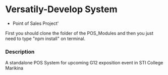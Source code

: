# Versatily-Develop System

- Point of Sales Project'

First you should clone the folder of the POS_Modules and
then you just need to type "npm install" on terminal.

### Description
A standalone POS System for upcoming G12 exposition event in STI College Marikina
